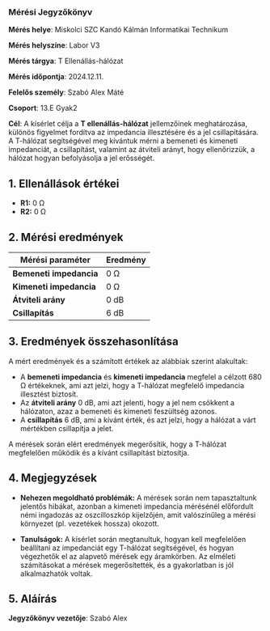 ### Mérési Jegyzőkönyv

**Mérés helye**: Miskolci SZC Kandó Kálmán Informatikai Technikum 

**Mérés helyszíne**: Labor V3

**Mérés tárgya**: T Ellenállás-hálózat

**Mérés időpontja**: 2024.12.11.

**Felelős személy**: Szabó Alex Máté

**Csoport**: 13.E Gyak2

**Cél**: A kísérlet célja a **T ellenállás-hálózat** jellemzőinek meghatározása, különös figyelmet fordítva az impedancia illesztésére és a jel csillapítására. A T-hálózat segítségével meg kívántuk mérni a bemeneti és kimeneti impedanciát, a csillapítást, valamint az átviteli arányt, hogy ellenőrizzük, a hálózat hogyan befolyásolja a jel erősségét.

## 1. Ellenállások értékei
- **R1:** 0 Ω 
- **R2:** 0 Ω 

## 2. Mérési eredmények

| Mérési paraméter              | Eredmény            |
|-------------------------------|---------------------|
| **Bemeneti impedancia**        | 0 Ω               |
| **Kimeneti impedancia**        | 0 Ω               |
| **Átviteli arány**             | 0 dB                |
| **Csillapítás**                | 6 dB                |

## 3. Eredmények összehasonlítása

A mért eredmények és a számított értékek az alábbiak szerint alakultak:

- A **bemeneti impedancia** és **kimeneti impedancia** megfelel a célzott 680 Ω értékeknek, ami azt jelzi, hogy a T-hálózat megfelelő impedancia illesztést biztosít.
- Az **átviteli arány** 0 dB, ami azt jelenti, hogy a jel nem csökkent a hálózaton, azaz a bemeneti és kimeneti feszültség azonos.
- A **csillapítás** 6 dB, ami a kívánt érték, és azt jelzi, hogy a hálózat a várt mértékben csillapítja a jelet.

A mérések során elért eredmények megerősítik, hogy a T-hálózat megfelelően működik és a kívánt csillapítást biztosítja.

## 4. Megjegyzések

- **Nehezen megoldható problémák:** A mérések során nem tapasztaltunk jelentős hibákat, azonban a kimeneti impedancia mérésénél előfordult némi ingadozás az oszcilloszkóp kijelzőjén, amit valószínűleg a mérési környezet (pl. vezetékek hossza) okozott.
  
- **Tanulságok:** A kísérlet során megtanultuk, hogyan kell megfelelően beállítani az impedanciát egy T-hálózat segítségével, és hogyan végezhetők el az alapvető mérések egy áramkörben. Az elméleti számításokat a mérések megerősítették, és a gyakorlatban is jól alkalmazhatók voltak.

## 5. Aláírás
**Jegyzőkönyv vezetője**: Szabó Alex
